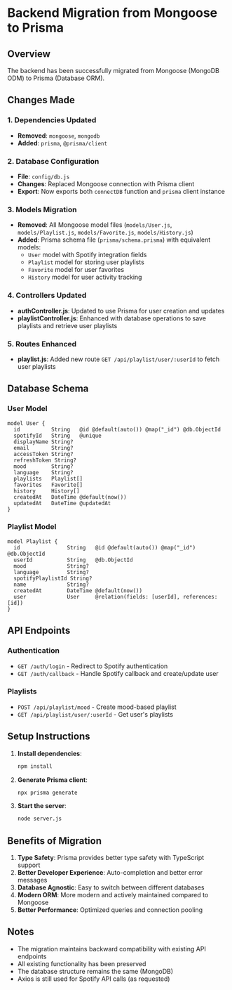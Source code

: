 # Backend Migration from Mongoose to Prisma

## Overview
The backend has been successfully migrated from Mongoose (MongoDB ODM) to Prisma (Database ORM).

## Changes Made

### 1. Dependencies Updated
- **Removed**: `mongoose`, `mongodb`
- **Added**: `prisma`, `@prisma/client`

### 2. Database Configuration
- **File**: `config/db.js`
- **Changes**: Replaced Mongoose connection with Prisma client
- **Export**: Now exports both `connectDB` function and `prisma` client instance

### 3. Models Migration
- **Removed**: All Mongoose model files (`models/User.js`, `models/Playlist.js`, `models/Favorite.js`, `models/History.js`)
- **Added**: Prisma schema file (`prisma/schema.prisma`) with equivalent models:
  - `User` model with Spotify integration fields
  - `Playlist` model for storing user playlists
  - `Favorite` model for user favorites
  - `History` model for user activity tracking

### 4. Controllers Updated
- **authController.js**: Updated to use Prisma for user creation and updates
- **playlistController.js**: Enhanced with database operations to save playlists and retrieve user playlists

### 5. Routes Enhanced
- **playlist.js**: Added new route `GET /api/playlist/user/:userId` to fetch user playlists

## Database Schema

### User Model
```prisma
model User {
  id          String   @id @default(auto()) @map("_id") @db.ObjectId
  spotifyId   String   @unique
  displayName String?
  email       String?
  accessToken String?
  refreshToken String?
  mood        String?
  language    String?
  playlists   Playlist[]
  favorites   Favorite[]
  history     History[]
  createdAt   DateTime @default(now())
  updatedAt   DateTime @updatedAt
}
```

### Playlist Model
```prisma
model Playlist {
  id               String   @id @default(auto()) @map("_id") @db.ObjectId
  userId           String   @db.ObjectId
  mood             String?
  language         String?
  spotifyPlaylistId String?
  name             String?
  createdAt        DateTime @default(now())
  user             User     @relation(fields: [userId], references: [id])
}
```

## API Endpoints

### Authentication
- `GET /auth/login` - Redirect to Spotify authentication
- `GET /auth/callback` - Handle Spotify callback and create/update user

### Playlists
- `POST /api/playlist/mood` - Create mood-based playlist
- `GET /api/playlist/user/:userId` - Get user's playlists

## Setup Instructions

1. **Install dependencies**:
   ```bash
   npm install
   ```

2. **Generate Prisma client**:
   ```bash
   npx prisma generate
   ```

3. **Start the server**:
   ```bash
   node server.js
   ```

## Benefits of Migration

1. **Type Safety**: Prisma provides better type safety with TypeScript support
2. **Better Developer Experience**: Auto-completion and better error messages
3. **Database Agnostic**: Easy to switch between different databases
4. **Modern ORM**: More modern and actively maintained compared to Mongoose
5. **Better Performance**: Optimized queries and connection pooling

## Notes

- The migration maintains backward compatibility with existing API endpoints
- All existing functionality has been preserved
- The database structure remains the same (MongoDB)
- Axios is still used for Spotify API calls (as requested)
